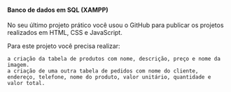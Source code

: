 #### Banco de dados em SQL (XAMPP)


No seu último projeto prático você usou o GitHub para publicar os projetos realizados em HTML, CSS e JavaScript. 

Para este projeto você precisa realizar:

    a criação da tabela de produtos com nome, descrição, preço e nome da imagem.
    a criação de uma outra tabela de pedidos com nome do cliente, endereço, telefone, nome do produto, valor unitário, quantidade e valor total. 


